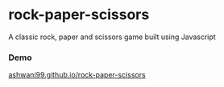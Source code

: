 # rock-paper-scissors
A classic rock, paper and scissors game built using Javascript

### Demo
[ashwani99.github.io/rock-paper-scissors](https://ashwani99.github.io/rock-paper-scissors/)

